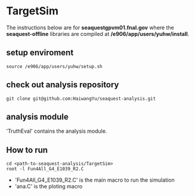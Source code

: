 # TargetSim

The instructions below are for **seaquestgpvm01.fnal.gov** where the **seaquest-offline** libraries are compiled at **/e906/app/users/yuhw/install**.

## setup enviroment
```
source /e906/app/users/yuhw/setup.sh
```

## check out analysis repository
```
git clone git@github.com:HaiwangYu/seaquest-analysis.git
```

## analysis module
'TruthEval' contains the analysis module.


## How to run
```
cd <path-to-seaquest-analysis/TargetSim>
root -l Fun4All_G4_E1039_R2.C
```

- 'Fun4All_G4_E1039_R2.C' is the main macro to run the simulation
- 'ana.C' is the ploting macro
